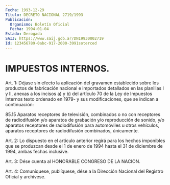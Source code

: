 ```yaml
---
Fecha: 1993-12-29
Título: DECRETO NACIONAL 2719/1993
Publicación:
  Organismo: Boletín Oficial
  Fecha: 1994-01-04
Estado: Derogada
SAIJ: https://www.saij.gob.ar/DN19930002719
Id: 123456789-0abc-917-2000-3991soterced
---
```

# IMPUESTOS INTERNOS.

<a id="1"></a>
Art. 1: Déjase sin efecto la aplicación del gravamen establecido    sobre   los  productos  de  fabricación  nacional  e importados detallados en  las  planillas  I  y  II,  anexas  a  los incisos  a)  y  b) del artículo 70 de la Ley de Impuestos Internos texto ordenado en  1979-  y  sus  modificaciones,  que se indican a continuación:

85.15  Aparatos  receptores  de televisión, combinados  o  no  con receptores  de  radiodifusión  y/o    aparatos   de  grabación  y/o reproducción  de  sonido, y/o aparatos receptores de  radiodifusión para  automóviles  u    otros  vehículos,  aparatos  receptores  de radiodifusión combinados, únicamente.

<a id="2"></a>
Art.  2:  Lo dispuesto en el artículo anterior regirá para los hechos imponibles  que  se  produzcan  desde  el 1 de enero de 1994 hasta  el  31  de  diciembre  de  1994,  ambas  fechas   inclusive.

<a id="3"></a>
Art.  3:  Dése  cuenta  al  HONORABLE  CONGRESO  DE LA NACION.

<a id="4"></a>
Art.  4: Comuníquese, publíquese, dése a la Dirección Nacional del Registro Oficial y archívese.
